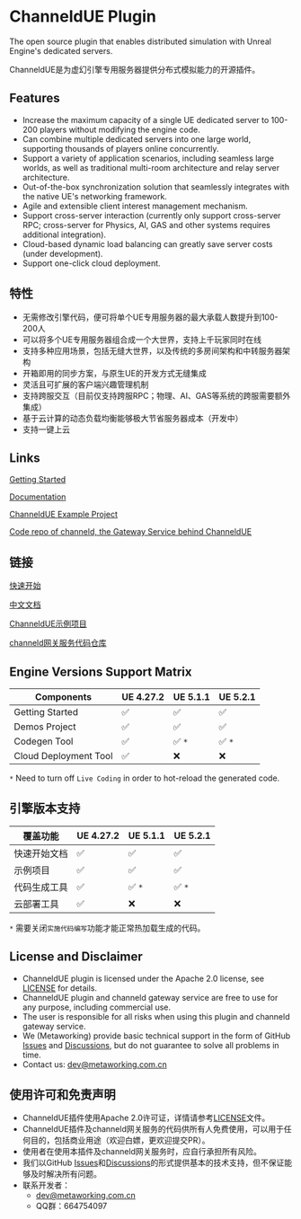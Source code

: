 # ChanneldUE Plugin

The open source plugin that enables distributed simulation with Unreal Engine's dedicated servers. 

ChanneldUE是为虚幻引擎专用服务器提供分布式模拟能力的开源插件。

## Features
- Increase the maximum capacity of a single UE dedicated server to 100-200 players without modifying the engine code.
- Can combine multiple dedicated servers into one large world, supporting thousands of players online concurrently.
- Support a variety of application scenarios, including seamless large worlds, as well as traditional multi-room architecture and relay server architecture.
- Out-of-the-box synchronization solution that seamlessly integrates with the native UE's networking framework.
- Agile and extensible client interest management mechanism.
- Support cross-server interaction (currently only support cross-server RPC; cross-server for Physics, AI, GAS and other systems requires additional integration).
- Cloud-based dynamic load balancing can greatly save server costs (under development).
- Support one-click cloud deployment.

## 特性
- 无需修改引擎代码，便可将单个UE专用服务器的最大承载人数提升到100-200人
- 可以将多个UE专用服务器组合成一个大世界，支持上千玩家同时在线
- 支持多种应用场景，包括无缝大世界，以及传统的多房间架构和中转服务器架构
- 开箱即用的同步方案，与原生UE的开发方式无缝集成
- 灵活且可扩展的客户端兴趣管理机制
- 支持跨服交互（目前仅支持跨服RPC；物理、AI、GAS等系统的跨服需要额外集成）
- 基于云计算的动态负载均衡能够极大节省服务器成本（开发中）
- 支持一键上云

## Links
[Getting Started](https://metaworking.github.io/channeld-ue-plugin/#/installation)

[Documentation](https://metaworking.github.io/channeld-ue-plugin/)

[ChanneldUE Example Project](https://github.com/metaworking/channeld-ue-demos)

[Code repo of channeld, the Gateway Service behind ChanneldUE](https://github.com/metaworking/channeld)

## 链接
[快速开始](https://metaworking.github.io/channeld-ue-plugin/#/zh/installation)

[中文文档](https://metaworking.github.io/channeld-ue-plugin/#/zh/)

[ChanneldUE示例项目](https://github.com/metaworking/channeld-ue-demos)

[channeld网关服务代码仓库](https://github.com/metaworking/channeld)

## Engine Versions Support Matrix
| Components | UE 4.27.2 | UE 5.1.1 | UE 5.2.1 |
| ------ | ------ | ------ |------ |
| Getting Started | :white_check_mark: | :white_check_mark: | :white_check_mark: |
| Demos Project | :white_check_mark: | :white_check_mark: | :white_check_mark: |
| Codegen Tool | :white_check_mark: | :white_check_mark: `*` | :white_check_mark: `*` |
| Cloud Deployment Tool | :white_check_mark: | :x: | :x:

`*` Need to turn off `Live Coding` in order to hot-reload the generated code.
## 引擎版本支持
| 覆盖功能 | UE 4.27.2 | UE 5.1.1 | UE 5.2.1 |
| ------ | ------ | ------ |------ |
| 快速开始文档 | :white_check_mark: | :white_check_mark: | :white_check_mark: |
| 示例项目 | :white_check_mark: | :white_check_mark: | :white_check_mark: |
| 代码生成工具 | :white_check_mark: | :white_check_mark: `*` | :white_check_mark: `*` |
| 云部署工具 | :white_check_mark: | :x: | :x:

`*` 需要关闭`实施代码编写`功能才能正常热加载生成的代码。

## License and Disclaimer
- ChanneldUE plugin is licensed under the Apache 2.0 license, see [LICENSE](LICENSE) for details.
- ChanneldUE plugin and channeld gateway service are free to use for any purpose, including commercial use.
- The user is responsible for all risks when using this plugin and channeld gateway service.
- We (Metaworking) provide basic technical support in the form of GitHub [Issues](/../../issues) and [Discussions](/../../discussions), but do not guarantee to solve all problems in time.
- Contact us: [dev@metaworking.com.cn](mailto:dev@metaworking.com.cn)

## 使用许可和免责声明
- ChanneldUE插件使用Apache 2.0许可证，详情请参考[LICENSE](LICENSE)文件。
- ChanneldUE插件及channeld网关服务的代码供所有人免费使用，可以用于任何目的，包括商业用途（欢迎白嫖，更欢迎提交PR）。
- 使用者在使用本插件及channeld网关服务时，应自行承担所有风险。
- 我们以GitHub [Issues](/../../issues)和[Discussions](/../../discussions)的形式提供基本的技术支持，但不保证能够及时解决所有问题。
- 联系开发者：
  - [dev@metaworking.com.cn](mailto:dev@metaworking.com.cn)
  - QQ群：664754097
